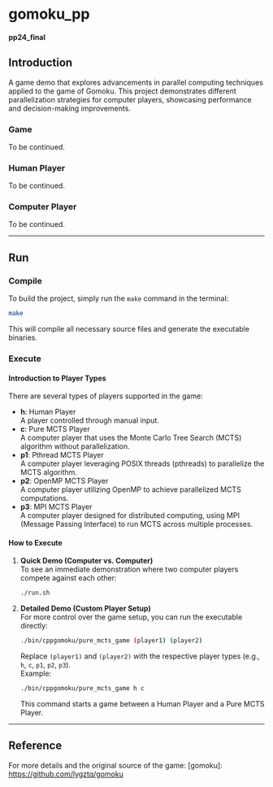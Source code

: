# gomoku_pp
#### pp24_final ####

## Introduction
A game demo that explores advancements in parallel computing techniques applied to the game of Gomoku. This project demonstrates different parallelization strategies for computer players, showcasing performance and decision-making improvements.

### Game
To be continued.

### Human Player
To be continued.

### Computer Player
To be continued.

---

## Run

### Compile
To build the project, simply run the `make` command in the terminal:
```bash
make
```
This will compile all necessary source files and generate the executable binaries.

### Execute

#### Introduction to Player Types
There are several types of players supported in the game:
- **h**: Human Player  
  A player controlled through manual input.
- **c**: Pure MCTS Player  
  A computer player that uses the Monte Carlo Tree Search (MCTS) algorithm without parallelization.
- **p1**: Pthread MCTS Player  
  A computer player leveraging POSIX threads (pthreads) to parallelize the MCTS algorithm.
- **p2**: OpenMP MCTS Player  
  A computer player utilizing OpenMP to achieve parallelized MCTS computations.
- **p3**: MPI MCTS Player  
  A computer player designed for distributed computing, using MPI (Message Passing Interface) to run MCTS across multiple processes.

#### How to Execute

1. **Quick Demo (Computer vs. Computer)**  
   To see an immediate demonstration where two computer players compete against each other:
   ```bash
   ./run.sh
   ```

2. **Detailed Demo (Custom Player Setup)**  
   For more control over the game setup, you can run the executable directly:
   ```bash
   ./bin/cppgomoku/pure_mcts_game (player1) (player2)
   ```
   Replace `(player1)` and `(player2)` with the respective player types (e.g., `h`, `c`, `p1`, `p2`, `p3`).  
   Example:
   ```bash
   ./bin/cppgomoku/pure_mcts_game h c
   ```
   This command starts a game between a Human Player and a Pure MCTS Player.

---

## Reference
For more details and the original source of the game:
[gomoku]: https://github.com/lygztq/gomoku

